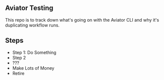 Aviator Testing
---------------

This repo is to track down what's going on with the Aviator CLI and why it's duplicating workflow runs.

Steps
-----

* Step 1: Do Something
* Step 2
* ???
* Make Lots of Money
* Retire
